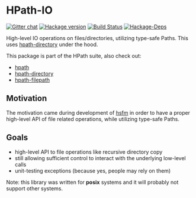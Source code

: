 # HPath-IO

[![Gitter chat](https://badges.gitter.im/Join%20Chat.svg)](https://gitter.im/hasufell/hpath?utm_source=badge&utm_medium=badge&utm_campaign=pr-badge&utm_content=badge) [![Hackage version](https://img.shields.io/hackage/v/hpath-io.svg?label=Hackage)](https://hackage.haskell.org/package/hpath-io) [![Build Status](https://api.travis-ci.org/hasufell/hpath.png?branch=master)](http://travis-ci.org/hasufell/hpath) [![Hackage-Deps](https://img.shields.io/hackage-deps/v/hpath-io.svg)](http://packdeps.haskellers.com/feed?needle=hpath-io)

High-level IO operations on files/directories, utilizing type-safe Paths. This uses [hpath-directory](https://hackage.haskell.org/package/hpath-directory) under the hood.

This package is part of the HPath suite, also check out:

* [hpath](https://hackage.haskell.org/package/hpath)
* [hpath-directory](https://hackage.haskell.org/package/hpath-directory)
* [hpath-filepath](https://hackage.haskell.org/package/hpath-filepath)

## Motivation

The motivation came during development of
[hsfm](https://github.com/hasufell/hsfm)
in order to have a proper high-level API of file related operations,
while utilizing type-safe Paths.

## Goals

* high-level API to file operations like recursive directory copy
* still allowing sufficient control to interact with the underlying low-level calls
* unit-testing exceptions (because yes, people may rely on them)

Note: this library was written for __posix__ systems and it will probably not support other systems.

